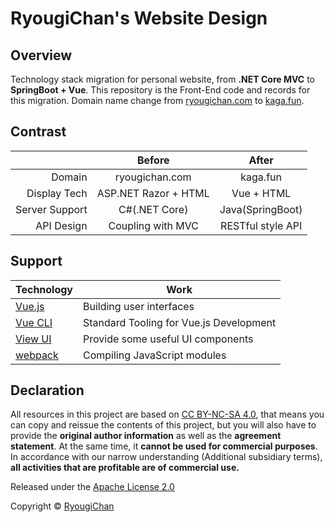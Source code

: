 # RyougiChan's Website Design

## Overview

Technology stack migration for personal website, from **.NET Core MVC** to **SpringBoot + Vue**. This repository is the Front-End code and records for  this migration. Domain name change from [ryougichan.com](#) to [kaga.fun](https://kaga.fun).

## Contrast

|    | Before   | After   |
| -: | :------: | :-----: |
| Domain | ryougichan.com | kaga.fun |
| Display Tech | ASP.NET Razor + HTML | Vue + HTML |
| Server Support | C#(.NET Core) | Java(SpringBoot) |
| API Design | Coupling with MVC | RESTful style API |

## Support

| Technology | Work |
| ---------- | ------- |
| [Vue.js](https://vuejs.org/) | Building user interfaces |
| [Vue CLI](https://cli.vuejs.org/) | Standard Tooling for Vue.js Development |
| [View UI](https://www.iviewui.com/) | Provide some useful UI components |
| [webpack](https://webpack.js.org/) | Compiling JavaScript modules |

## Declaration

All resources in this project are based on [CC BY-NC-SA 4.0](https://creativecommons.org/licenses/by-nc-sa/4.0/), that means you can copy and reissue the contents of this project, but you will also have to provide the **original author information** as well as the **agreement statement**. At the same time, it **cannot be used for commercial purposes**. In accordance with our narrow understanding (Additional subsidiary terms), **all activities that are profitable are of commercial use.**

Released under the [Apache License 2.0](http://www.apache.org/licenses/LICENSE-2.0.html)

Copyright © [RyougiChan](https://github.com/RyougiChan)
